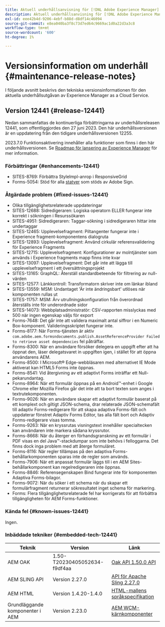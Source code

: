 ```yaml
---
title: Aktuell underhållsanvisning för [!DNL Adobe Experience Manager] as a Cloud Service.
description: Aktuell underhållsanvisning för [!DNL Adobe Experience Manager] as a Cloud Service.
exl-id: eee42b4d-9206-4ebf-b88d-d8df14c46094
source-git-commit: e8ea040ba3f8c73d7ed64c9669ac1d0a22d3a3c8
workflow-type: tm+mt
source-wordcount: '600'
ht-degree: 1%

---
```


# Versionsinformation om underhåll {#maintenance-release-notes}

I följande avsnitt beskrivs den tekniska versionsinformationen för den aktuella underhållsutgåvan av Experience Manager as a Cloud Service.

## Version 12441 {#release-12441}

Nedan sammanfattas de kontinuerliga förbättringarna av underhållsreleasen 12441, som offentliggjordes den 27 juni 2023. Den här underhållsversionen är en uppdatering från den tidigare underhållsversionen 12255.

2023.7.0 Funktionsaktivering innehåller alla funktioner som finns i den här underhållsversionen. Se [Roadmap för lansering av Experience Manager](https://experienceleague.adobe.com/docs/experience-manager-release-information/aem-release-updates/update-releases-roadmap.html) för mer information.

### Förbättringar {#enhancements-12441}

- SITES-8769: Förbättra StyleImpl-anrop i ResponsiveGrid
- Forms-5054: Stöd för alla [statyer](https://opensource.adobe.com/acrobat-sign/acrobat_sign_events/webhookeventsagreements.html) som stöds av Adobe Sign.

### Åtgärdade problem {#fixed-issues-12441}

- Olika tillgänglighetsrelaterade uppdateringar
- SITES-12688: Sidredigeraren: Logiska operatorn ELLER fungerar inte korrekt i sökningen i Resurssökaren
- SITES-4951: Sidredigeraren: Taggar-sökning i sidredigeraren hittar inte undertaggar
- SITES-12465: Upplevelsefragment: Piltangenter fungerar inte i Experience fragment-komponentens dialogruta
- SITES-12893: Upplevelsefragment: Använd cirkulär referensvalidering för Experience Fragments
- SITES-12715: Upplevelsefragment: Konfigurationer av molntjänster som används i Experience fragments mapp finns inte kvar
- SITES-13097: Upplevelsefragment: Det går inte att lägga till upplevelsefragment i ett översättningsprojekt
- SITES-13165: GraphQL: Återställ standardbeteende för filtrering av null-värden
- SITES-12577: Länkkontroll: Transformatorn skriver inte om länkar ibland
- SITES-13559: MSM: Undantaget &#39;Är inte ändringsbart&#39; utlöses när komponenten rullas ut
- SITES-11757: MSM: Ärv utrullningskonfiguration från överordnad återställs inte för underordnade sidor
- SITES-14073: Webbplatsadministratör: CSV-rapporten misslyckas med 500 när ingen egenskap väljs för export
- Forms-7648: Det går inte att validera maximalt antal siffror i en Numeric Box-komponent. Valideringsskriptet fungerar inte.
- Forms-8177: När Forms-tjänsten är aktiv `com.adobe.aem.formsndocuments.publish.AssetReferenceProvider Failed to retrieve asset dependencies` fel påträffar.
- Forms-8300: När en användare försöker delegera en uppgift efter att ha öppnat den, läser delegatsvaret in uppgiften igen, i stället för att öppna användarens AEM.
- Forms-8500: I Microsoft® Edge-webbläsaren med alternativet IE Mode aktiverat kan HTML5 Forms inte öppnas.
- Forms-8541: Vid återgivning av ett adaptivt Forms inträffar ett Null-pekarundantag.
- Forms-8964: När ett formulär öppnas på en Android™-enhet i Google Chrome eller Mozilla Firefox går det inte att ta bort texten som anges i textrutekomponenten.
- Forms-9026: När en användare skapar ett adaptivt formulär baserat på ett komplext och giltigt JSON-schema, drar relaterade JSON-schemafält till adaptiv Forms-redigerare för att skapa adaptiva Forms-fält och uppdaterar fönstret Adaptiv Forms Editor, tas alla fält bort och Adaptiv Forms-redigerare visas tomma.
- Forms-9263: När en kryssrutas visningstext innehåller specialtecken kan användaren inte markera sådana kryssrutor.
- Forms-8668: När du återger en förhandsgranskning av ett formulär i PDF visas en del Java™-stackdumpar som inte behövs i felloggarna. Det finns dock inga problem med att återge formuläret.
- Forms-8116: När regler tillämpas på den adaptiva Forms-behållarkomponenten sparas inte de regler som används.
- Forms-7906: När ett anpassat formulär läggs till i en AEM Sites-behållarkomponent kan regelredigeraren inte öppnas.
- Forms-8846: Referensegenskapen Bind fungerar inte för komponenten Adaptiva Forms-bilagor.
- Forms-9072: När du söker i ett schema när du skapar ett formulärfragment returnerar sökresultatet inget schema för markering.
- Forms: Flera tillgänglighetsrelaterade fel har korrigerats för att förbättra tillgängligheten för AEM Forms-funktioner.

### Kända fel {#known-issues-12441}

Ingen.

### Inbäddade tekniker {#embedded-tech-12441}

| Teknik | Version | Länk |
|---|---|---|
| AEM OAK | 1.50-T20230405052634-f9df4aa | [Oak API 1.50.0 API](https://www.javadoc.io/doc/org.apache.jackrabbit/oak-api/1.50.0/index.html) |
| AEM SLING API | Version 2.27.0 | [API för Apache Sling 2.27.0](https://www.javadoc.io/doc/org.apache.sling/org.apache.sling.api/latest/index.html) |
| AEM HTML | Version 1.4.20-1.4.0 | [HTML-mallens språkspecifikation](https://github.com/adobe/htl-spec) |
| Grundläggande komponenter i AEM | Version 2.23.0 | [AEM WCM-kärnkomponenter](https://github.com/adobe/aem-core-wcm-components) |
